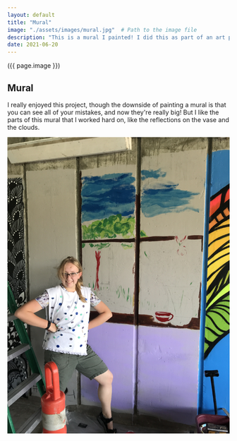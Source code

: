 ```yaml
---
layout: default
title: "Mural"
image: "./assets/images/mural.jpg"  # Path to the image file
description: "This is a mural I painted! I did this as part of an art project with the city of South Jordan."
date: 2021-06-20
---
```


({{ page.image }})


## Mural
I really enjoyed this project, though the downside of painting a mural is that you can see all of your mistakes, and now they're really big! But I like the parts of this mural that I worked hard on, like the reflections on the vase and the clouds. 

![Mural](../assets/images/IMG_2384.JPG)